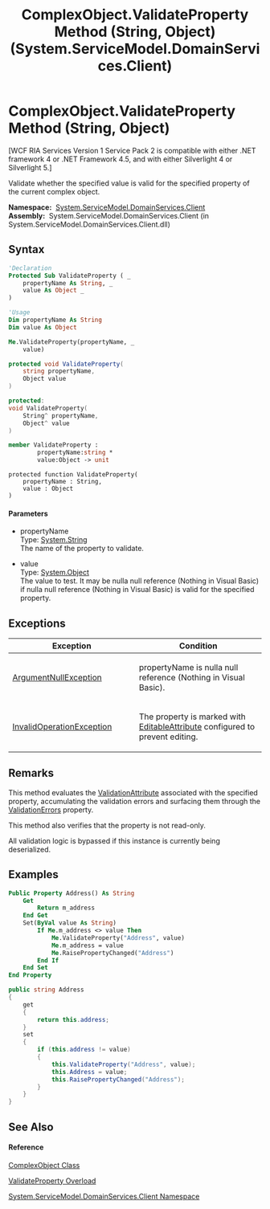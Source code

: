 ﻿---
title: ComplexObject.ValidateProperty Method (String, Object) (System.ServiceModel.DomainServices.Client)
TOCTitle: ValidateProperty Method (String, Object)
ms:assetid: M:System.ServiceModel.DomainServices.Client.ComplexObject.ValidateProperty(System.String,System.Object)
ms:mtpsurl: https://msdn.microsoft.com/en-us/library/system.servicemodel.domainservices.client.complexobject.validateproperty(v=VS.91)
ms:contentKeyID: 32680541
ms.date: 01/27/2012
mtps_version: v=VS.91
dev_langs:
- vb
- csharp
- c++
- fsharp
- jscript
api_location:
- System.ServiceModel.DomainServices.Client.dll
api_name:
- System.ServiceModel.DomainServices.Client.ComplexObject.ValidateProperty
api_type:
- Managed
topic_type:
- apiref
- kbSyntax
product_family_name: VS
ROBOTS: INDEX,FOLLOW
---

# ComplexObject.ValidateProperty Method (String, Object)

\[WCF RIA Services Version 1 Service Pack 2 is compatible with either .NET framework 4 or .NET Framework 4.5, and with either Silverlight 4 or Silverlight 5.\]

Validate whether the specified value is valid for the specified property of the current complex object.

**Namespace:**  [System.ServiceModel.DomainServices.Client](ff422479\(v=vs.91\).md)  
**Assembly:**  System.ServiceModel.DomainServices.Client (in System.ServiceModel.DomainServices.Client.dll)

## Syntax

``` vb
'Declaration
Protected Sub ValidateProperty ( _
    propertyName As String, _
    value As Object _
)
```

``` vb
'Usage
Dim propertyName As String
Dim value As Object

Me.ValidateProperty(propertyName, _
    value)
```

``` csharp
protected void ValidateProperty(
    string propertyName,
    Object value
)
```

``` c++
protected:
void ValidateProperty(
    String^ propertyName, 
    Object^ value
)
```

``` fsharp
member ValidateProperty : 
        propertyName:string * 
        value:Object -> unit 
```

``` jscript
protected function ValidateProperty(
    propertyName : String, 
    value : Object
)
```

#### Parameters

  - propertyName  
    Type: [System.String](https://msdn.microsoft.com/en-us/library/s1wwdcbf)  
    The name of the property to validate.  

<!-- end list -->

  - value  
    Type: [System.Object](https://msdn.microsoft.com/en-us/library/e5kfa45b)  
    The value to test. It may be nulla null reference (Nothing in Visual Basic) if nulla null reference (Nothing in Visual Basic) is valid for the specified property.  

## Exceptions

<table>
<colgroup>
<col style="width: 50%" />
<col style="width: 50%" />
</colgroup>
<thead>
<tr class="header">
<th>Exception</th>
<th>Condition</th>
</tr>
</thead>
<tbody>
<tr class="odd">
<td><a href="https://msdn.microsoft.com/en-us/library/27426hcy">ArgumentNullException</a></td>
<td><p>propertyName is nulla null reference (Nothing in Visual Basic).</p></td>
</tr>
<tr class="even">
<td><a href="https://msdn.microsoft.com/en-us/library/2asft85a">InvalidOperationException</a></td>
<td><p>The property is marked with <a href="https://msdn.microsoft.com/en-us/library/Dd731442">EditableAttribute</a> configured to prevent editing.</p></td>
</tr>
</tbody>
</table>

## Remarks

This method evaluates the [ValidationAttribute](https://msdn.microsoft.com/en-us/library/Cc679227) associated with the specified property, accumulating the validation errors and surfacing them through the [ValidationErrors](gg277262\(v=vs.91\).md) property.

This method also verifies that the property is not read-only.

All validation logic is bypassed if this instance is currently being deserialized.

## Examples

``` vb
Public Property Address() As String
    Get
        Return m_address
    End Get
    Set(ByVal value As String)
        If Me.m_address <> value Then
            Me.ValidateProperty("Address", value)
            Me.m_address = value
            Me.RaisePropertyChanged("Address")
        End If
    End Set
End Property
```

``` csharp
public string Address
{
    get
    {
        return this.address;
    }
    set
    {
        if (this.address != value)
        {
            this.ValidateProperty("Address", value);
            this.Address = value;
            this.RaisePropertyChanged("Address");
        }
    }
}
```

## See Also

#### Reference

[ComplexObject Class](gg277298\(v=vs.91\).md)

[ValidateProperty Overload](gg277280\(v=vs.91\).md)

[System.ServiceModel.DomainServices.Client Namespace](ff422479\(v=vs.91\).md)

